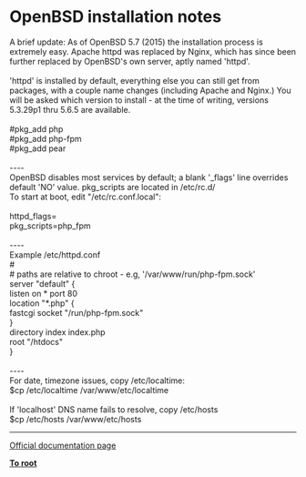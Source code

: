 # OpenBSD installation notes



A brief update: As of OpenBSD 5.7 (2015) the installation process is extremely easy. Apache httpd was replaced by Nginx, which has since been further replaced by OpenBSD&apos;s own server, aptly named &apos;httpd&apos;. <br><br>&apos;httpd&apos; is installed by default, everything else you can still get from packages, with a couple name changes (including Apache and Nginx.) You will be asked which version to install - at the time of writing, versions 5.3.29p1 thru 5.6.5 are available.<br><br>#pkg_add php<br>#pkg_add php-fpm<br>#pkg_add pear<br><br>----<br>OpenBSD disables most services by default; a blank &apos;_flags&apos; line overrides default &apos;NO&apos; value. pkg_scripts are located in /etc/rc.d/<br>To start at boot, edit "/etc/rc.conf.local":<br><br>  httpd_flags=<br>  pkg_scripts=php_fpm<br><br>----<br>Example /etc/httpd.conf<br>#<br># paths are relative to chroot - e.g, &apos;/var/www/run/php-fpm.sock&apos;<br>server "default" {<br>      listen on * port 80<br>      location "*.php" {<br>            fastcgi socket "/run/php-fpm.sock"<br>      }<br>      directory index index.php<br>      root "/htdocs"<br>}<br><br>----<br>For date, timezone issues, copy /etc/localtime:<br>    $cp /etc/localtime /var/www/etc/localtime<br><br>If &apos;localhost&apos; DNS name fails to resolve, copy /etc/hosts<br>    $cp /etc/hosts /var/www/etc/hosts  

---

[Official documentation page](https://www.php.net/manual/en/install.unix.openbsd.php)

**[To root](/README.md)**